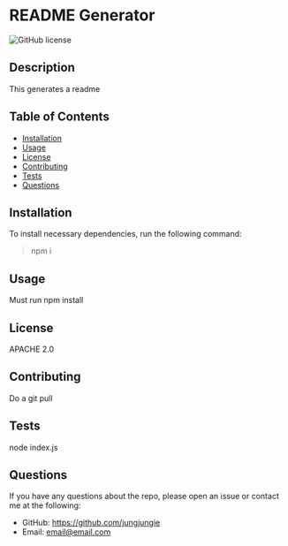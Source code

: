 
  # README Generator
  ![GitHub license]()

  ## Description
  This generates a readme

  ## Table of Contents
  * [Installation](#Installation)
  * [Usage](#Usage)
  * [License](#License)
  * [Contributing](#Contributing)
  * [Tests](#Tests)
  * [Questions](#Questions)

  ## Installation
  To install necessary dependencies, run the following command:
  > npm i

  ## Usage
  Must run npm install

  ## License
  APACHE 2.0

  ## Contributing
  Do a git pull

  ## Tests
  node index.js

  ## Questions
  If you have any questions about the repo, please open an issue or contact me at the following:
  - GitHub: https://github.com/jungjungie
  - Email:  email@email.com
